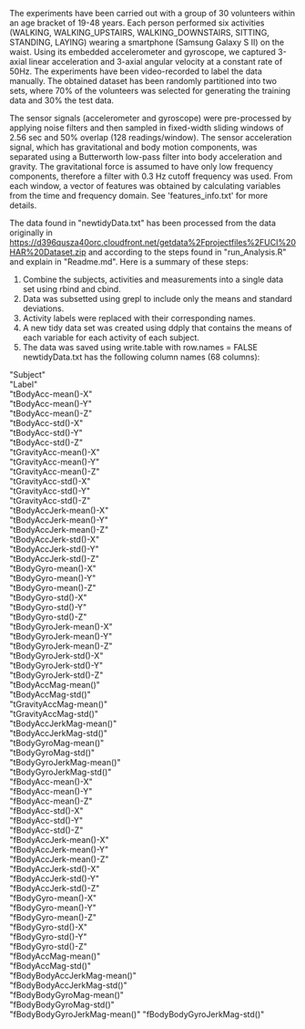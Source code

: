 The experiments have been carried out with a group of 30 volunteers within an age bracket of 19-48 years. Each person performed six activities (WALKING, WALKING_UPSTAIRS, WALKING_DOWNSTAIRS, SITTING, STANDING, LAYING) wearing a smartphone (Samsung Galaxy S II) on the waist. Using its embedded accelerometer and gyroscope, we captured 3-axial linear acceleration and 3-axial angular velocity at a constant rate of 50Hz. The experiments have been video-recorded to label the data manually. The obtained dataset has been randomly partitioned into two sets, where 70% of the volunteers was selected for generating the training data and 30% the test data. 

The sensor signals (accelerometer and gyroscope) were pre-processed by applying noise filters and then sampled in fixed-width sliding windows of 2.56 sec and 50% overlap (128 readings/window). The sensor acceleration signal, which has gravitational and body motion components, was separated using a Butterworth low-pass filter into body acceleration and gravity. The gravitational force is assumed to have only low frequency components, therefore a filter with 0.3 Hz cutoff frequency was used. From each window, a vector of features was obtained by calculating variables from the time and frequency domain. See 'features_info.txt' for more details. 

The data found in "newtidyData.txt" has been processed from the data originally in https://d396qusza40orc.cloudfront.net/getdata%2Fprojectfiles%2FUCI%20HAR%20Dataset.zip
and according to the steps found in "run_Analysis.R" and explain in "Readme.md". Here is a summary of these steps:
1. Combine the subjects, activities and measurements into a single data set using rbind and cbind.
2. Data was subsetted using grepl to include only the means and standard deviations.
3. Activity labels were replaced with their corresponding names.
4. A new tidy data set was created using ddply that contains the means of each variable for each activity of each subject.
5. The data was saved using write.table with row.names = FALSE
newtidyData.txt has the following column names (68 columns):

"Subject"                     
"Label"                       
"tBodyAcc-mean()-X"           
"tBodyAcc-mean()-Y"           
"tBodyAcc-mean()-Z"          
"tBodyAcc-std()-X"            
"tBodyAcc-std()-Y"            
"tBodyAcc-std()-Z"            
"tGravityAcc-mean()-X"        
"tGravityAcc-mean()-Y"       
"tGravityAcc-mean()-Z"        
"tGravityAcc-std()-X"         
"tGravityAcc-std()-Y"         
"tGravityAcc-std()-Z"         
"tBodyAccJerk-mean()-X"      
"tBodyAccJerk-mean()-Y"       
"tBodyAccJerk-mean()-Z"       
"tBodyAccJerk-std()-X"        
"tBodyAccJerk-std()-Y"        
"tBodyAccJerk-std()-Z"       
"tBodyGyro-mean()-X"          
"tBodyGyro-mean()-Y"          
"tBodyGyro-mean()-Z"          
"tBodyGyro-std()-X"           
"tBodyGyro-std()-Y"          
"tBodyGyro-std()-Z"           
"tBodyGyroJerk-mean()-X"      
"tBodyGyroJerk-mean()-Y"      
"tBodyGyroJerk-mean()-Z"      
"tBodyGyroJerk-std()-X"      
"tBodyGyroJerk-std()-Y"       
"tBodyGyroJerk-std()-Z"       
"tBodyAccMag-mean()"          
"tBodyAccMag-std()"           
"tGravityAccMag-mean()"      
"tGravityAccMag-std()"        
"tBodyAccJerkMag-mean()"      
"tBodyAccJerkMag-std()"       
"tBodyGyroMag-mean()"         
"tBodyGyroMag-std()"         
"tBodyGyroJerkMag-mean()"     
"tBodyGyroJerkMag-std()"      
"fBodyAcc-mean()-X"           
"fBodyAcc-mean()-Y"           
"fBodyAcc-mean()-Z"          
"fBodyAcc-std()-X"            
"fBodyAcc-std()-Y"            
"fBodyAcc-std()-Z"            
"fBodyAccJerk-mean()-X"       
"fBodyAccJerk-mean()-Y"      
"fBodyAccJerk-mean()-Z"       
"fBodyAccJerk-std()-X"        
"fBodyAccJerk-std()-Y"        
"fBodyAccJerk-std()-Z"        
"fBodyGyro-mean()-X"         
"fBodyGyro-mean()-Y"          
"fBodyGyro-mean()-Z"          
"fBodyGyro-std()-X"           
"fBodyGyro-std()-Y"           
"fBodyGyro-std()-Z"          
"fBodyAccMag-mean()"          
"fBodyAccMag-std()"           
"fBodyBodyAccJerkMag-mean()"  
"fBodyBodyAccJerkMag-std()"   
"fBodyBodyGyroMag-mean()"    
"fBodyBodyGyroMag-std()"      
"fBodyBodyGyroJerkMag-mean()" 
"fBodyBodyGyroJerkMag-std()" 

